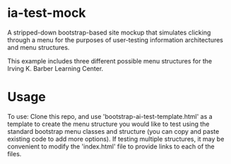 # ia-test-mock
A stripped-down bootstrap-based site mockup that simulates clicking through a menu for the purposes of user-testing information architectures and menu structures.

This example includes three different possible menu structures for the Irving K. Barber Learning Center. 

# Usage

To use: Clone this repo, and use 'bootstrap-ai-test-template.html' as a template to create the menu structure you would like to test using the standard bootstrap menu classes and structure (you can copy and paste existing code to add more options). If testing multiple structures, it may be convenient to modify the 'index.html' file to provide links to each of the files. 
